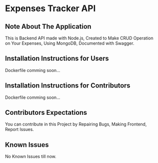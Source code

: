 # Expenses Tracker API

## Note About The Application
This is Backend API made with Node.js, Created to Make CRUD Operation on Your Expenses, Using MongoDB, Documented with Swagger.

## Installation Instructions for Users
Dockerfile comming soon...

## Installation Instructions for Contributors
Dockerfile comming soon...

## Contributors Expectations
You can contribute in this Project by Repairing Bugs, Making Frontend, Report Issues.

## Known Issues
No Known Issues till now.
